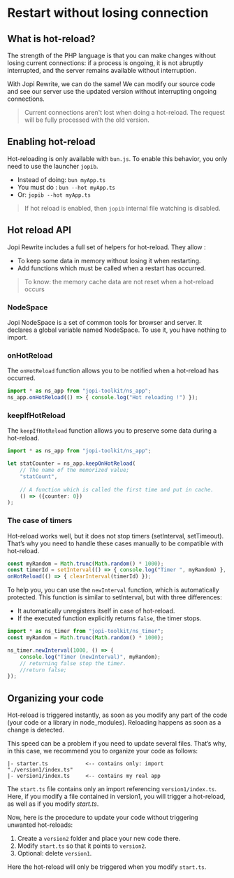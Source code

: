 # Restart without losing connection

## What is hot-reload?

The strength of the PHP language is that you can make changes without losing current connections: if a process is ongoing, it is not abruptly interrupted, and the server remains available without interruption.

With Jopi Rewrite, we can do the same! We can modify our source code and see our server use the updated version without interrupting ongoing connections.

> Current connections aren't lost when doing a hot-reload.
> The request will be fully processed with the old version.
 
## Enabling hot-reload

Hot-reloading is only available with `bun.js`. To enable this behavior, you only need to use the launcher `jopib`.

* Instead of doing: `bun myApp.ts`
* You must do : `bun --hot myApp.ts`
* Or: `jopib --hot myApp.ts`

> If hot reload is enabled, then `jopib` internal file watching is disabled.  

## Hot reload API

Jopi Rewrite includes a full set of helpers for hot-reload. They allow :
* To keep some data in memory without losing it when restarting.
* Add functions which must be called when a restart has occurred. 

> To know: the memory cache data are not reset when a hot-reload occurs 

### NodeSpace

Jopi NodeSpace is a set of common tools for browser and server.
It declares a global variable named NodeSpace. To use it, you
have nothing to import.

### onHotReload

The `onHotReload` function allows you to be notified when a hot-reload has occurred.

```typescript
import * as ns_app from "jopi-toolkit/ns_app";
ns_app.onHotReload(() => { console.log("Hot reloading !") });
```

### keepIfHotReload

The `keepIfHotReload` function allows you to preserve some data during a hot-reload.

```typescript
import * as ns_app from "jopi-toolkit/ns_app";

let statCounter = ns_app.keepOnHotReload(
    // The name of the memorized value;
    "statCount",
    
    // A function which is called the first time and put in cache.
    () => ({counter: 0})
);
```

### The case of timers

Hot-reload works well, but it does not stop timers (setInterval, setTimeout). That’s why you need to handle these cases manually to be compatible with hot-reload.

```typescript
const myRandom = Math.trunc(Math.random() * 1000);
const timerId = setInterval(() => { console.log("Timer ", myRandom) }, 1000);
onHotReload(() => { clearInterval(timerId) });
```

To help you, you can use the `newInterval` function, which is automatically protected.
This function is similar to setInterval, but with three differences:

- It automatically unregisters itself in case of hot-reload.
- If the executed function explicitly returns `false`, the timer stops.

```typescript
import * as ns_timer from "jopi-toolkit/ns_timer";
const myRandom = Math.trunc(Math.random() * 1000);

ns_timer.newInterval(1000, () => {
    console.log("Timer (newInterval)", myRandom);
    // returning false stop the timer.
    //return false;
});
```

## Organizing your code

Hot-reload is triggered instantly, as soon as you modify any part of the code (your code or a library in node_modules). Reloading happens as soon as a change is detected.

This speed can be a problem if you need to update several files. That’s why, in this case, we recommend you to organize your code as follows:

```text
|- starter.ts            <-- contains only: import "./version1/index.ts"
|- version1/index.ts     <-- contains my real app
```

The `start.ts` file contains only an import referencing `version1/index.ts`. Here, if you modify a file contained in version1, you will trigger a hot-reload, as well as if you modify *start.ts*.

Now, here is the procedure to update your code without triggering unwanted hot-reloads:

1. Create a `version2` folder and place your new code there.
2. Modify `start.ts` so that it points to `version2`.
3. Optional: delete `version1`.

Here the hot-reload will only be triggered when you modify `start.ts`.